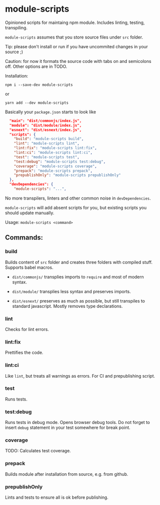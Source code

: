 # module-scripts

Opinioned scripts for maintaing npm module. Includes linting, testing, transpiling.

`module-scripts` assumes that you store source files under `src` folder.

Tip: please don't install or run if you have uncommited changes in your source ;)

Caution: for now it formats the source code with tabs on and semicolons off. Other options are in TODO.

Installation:
```
npm i --save-dev module-scripts
```
or
```
yarn add --dev module-scripts
```

Basically your `package.json` starts to look like
```json
  "main": "dist/commonjs/index.js",
  "module": "dist/module/index.js",
  "esnext": "dist/esnext/index.js",
  "scripts": {
    "build": "module-scripts build",
    "lint": "module-scripts lint",
    "lint:fix": "module-scripts lint:fix",
    "lint:ci": "module-scripts lint:ci",
    "test": "module-scripts test",
    "test:debug": "module-scripts test:debug",
    "coverage": "module-scripts coverage",
    "prepack": "module-scripts prepack",
    "prepublishOnly": "module-scripts prepublishOnly"
  },
  "devDependencies": {
    "module-scripts": "...",
```

No more transpilers, linters and other common noise in `devDependencies`.

`module-scripts` will add absent scripts for you, but existing scripts you should update manually.

Usage: `module-scripts <command>`

## Commands:

### build

Builds content of `src` folder and creates three folders with compiled stuff. Supports babel macros.

- `dist/commonjs/`
transplies imports to `require` and most of modern syntax.

- `dist/module/`
transplies less syntax and preserves imports.

- `dist/esnext/`
preserves as much as possible, but still transpiles to standard javascript. Mostly removes type declarations.

### lint

Checks for lint errors.

### lint:fix

Prettifies the code.

### lint:ci

Like `lint`, but treats all warnings as errors. For CI and prepublishing script.

### test

Runs tests.

### test:debug

Runs tests in debug mode. Opens browser debug tools. Do not forget to insert `debug` statement in your test somewhere for break point.

### coverage

TODO: Calculates test coverage.

### prepack

Builds module after installation from source, e.g. from github.

### prepublishOnly

Lints and tests to ensure all is ok before publishing.
